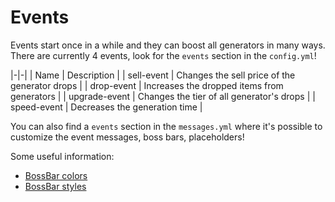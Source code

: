 # Events

Events start once in a while and they can boost all generators in many ways. There are currently 4 events, look for the `events` section in the `config.yml`!

|-|-|
| Name | Description |
| sell-event | Changes the sell price of the generator drops |
| drop-event | Increases the dropped items from generators |
| upgrade-event | Changes the tier of all generator's drops |
| speed-event | Decreases the generation time |

You can also find a `events` section in the `messages.yml` where it's possible to customize the event messages, boss bars, placeholders!

Some useful information:

* <font color="#1f67ff">[BossBar colors](https://javadoc.io/static/net.kyori/adventure-api/4.14.0/net/kyori/adventure/bossbar/BossBar.Color.html)</font>
* <font color="#1f67ff">[BossBar styles](https://javadoc.io/static/net.kyori/adventure-api/4.14.0/net/kyori/adventure/bossbar/BossBar.Overlay.html)</font>
